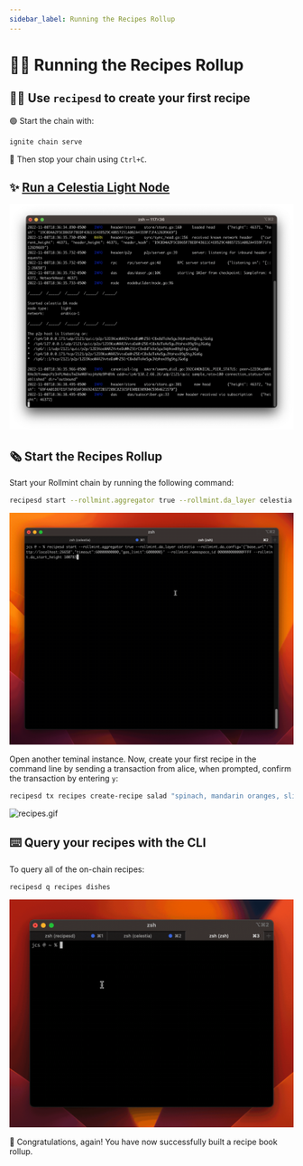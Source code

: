 ```yaml
---
sidebar_label: Running the Recipes Rollup
---
```


# 👩‍🍳 Running the Recipes Rollup

## 👩‍💻 Use `recipesd` to create your first recipe

🟢 Start the chain with:

```bash
ignite chain serve
```

🔴 Then stop your chain using `Ctrl+C`.

## ✨ [Run a Celestia Light Node](../nodes/light-node#start-the-light-node)

![light-node.png](/img/recipes/light-node.png)  

## 🗞️ Start the Recipes Rollup

Start your Rollmint chain by running the following command:

<!-- markdownlint-disable MD013 -->
```bash
recipesd start --rollmint.aggregator true --rollmint.da_layer celestia --rollmint.da_config='{"base_url":"http://localhost:26659","timeout":60000000000,"gas_limit":6000000}' --rollmint.namespace_id 000000000000FFFF --rollmint.da_start_height 100783
```
<!-- markdownlint-enable MD013 -->

![recipe-start.gif](/img/recipes/recipe-start.gif)

Open another teminal instance. Now, create your first
recipe in the command line by sending a transaction from alice,
when prompted, confirm the transaction by entering `y`:

<!-- markdownlint-disable MD013 -->
```bash
recipesd tx recipes create-recipe salad "spinach, mandarin oranges, sliced almonds, smoked gouda, citrus vinagrette" --from alice
```
<!-- markdownlint-enable MD013 -->

![recipes.gif](/img/recipes/recipes.gif)

## ⌨️ Query your recipes with the CLI

To query all of the on-chain recipes:

```bash
recipesd q recipes dishes
```

![query.gif](/img/recipes/query.gif)

🎉 Congratulations, again! You have now successfully built a recipe book rollup.
